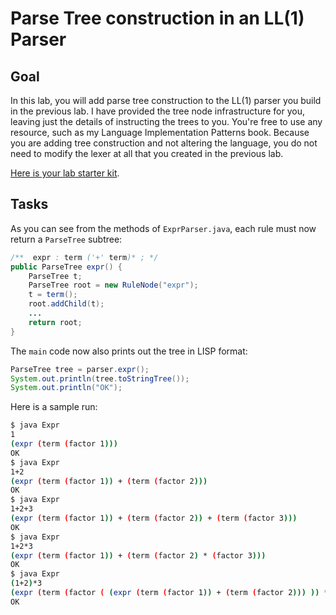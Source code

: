# Parse Tree construction in an LL(1) Parser

## Goal

In this lab, you will add parse tree construction to the LL(1) parser you build in the previous lab.  I have provided the tree node infrastructure for you, leaving just the details of instructing the trees to you. You're free to use any resource, such as my Language Implementation Patterns book. Because you are adding tree construction and not altering the language, you do not need to modify the lexer at all that you created in the previous lab.

[Here is your lab starter kit](https://github.com/parrt/cs652/tree/master/labs/code/LL1WithTree/src).

## Tasks

As you can see from the methods of `ExprParser.java`, each rule must now return a `ParseTree` subtree:

```java
/**  expr : term ('+' term)* ; */
public ParseTree expr() {
	ParseTree t;
	ParseTree root = new RuleNode("expr");
	t = term();
	root.addChild(t);
	...
	return root;
}
```

The `main` code now also prints out the tree in LISP format:

```java
ParseTree tree = parser.expr();
System.out.println(tree.toStringTree());
System.out.println("OK");
```

Here is a sample run:

```bash
$ java Expr
1
(expr (term (factor 1)))
OK
$ java Expr
1+2
(expr (term (factor 1)) + (term (factor 2)))
OK
$ java Expr
1+2+3
(expr (term (factor 1)) + (term (factor 2)) + (term (factor 3)))
OK
$ java Expr
1+2*3
(expr (term (factor 1)) + (term (factor 2) * (factor 3)))
OK
$ java Expr
(1+2)*3
(expr (term (factor ( (expr (term (factor 1)) + (term (factor 2))) )) * (factor 3)))
OK
```
